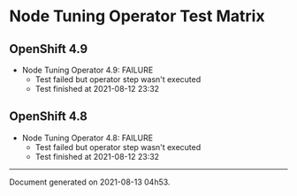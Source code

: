 
Node Tuning Operator Test Matrix
================================

OpenShift 4.9
-------------


* Node Tuning Operator 4.9: FAILURE
  - Test failed but operator step wasn't executed
  - Test finished at 2021-08-12 23:32

OpenShift 4.8
-------------


* Node Tuning Operator 4.8: FAILURE
  - Test failed but operator step wasn't executed
  - Test finished at 2021-08-12 23:32


---
Document generated on 2021-08-13 04h53.
